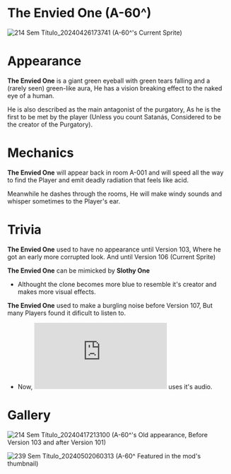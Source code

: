 # The Envied One (A-60^)
![214 Sem Título_20240426173741](https://github.com/DawdleInTime/RND-Purgatory-Mod-Wiki/assets/168727225/397b469d-0048-436d-a31c-cc1d1e887e6f)
(A-60^'s Current Sprite)

# Appearance
__The Envied One__ is a giant green eyeball with green tears falling and a (rarely seen) green-like aura, He has a vision breaking effect to the naked eye of a human.

He is also described as the main antagonist of the purgatory, As he is the first to be met by the player (Unless you count Satanás, Considered to be the creator of the Purgatory).

# Mechanics
__The Envied One__ will appear back in room A-001 and will speed all the way to find the Player and emit deadly radiation that feels like acid.

Meanwhile he dashes through the rooms, He will make windy sounds and whisper sometimes to the Player's ear.

# Trivia
__The Envied One__ used to have no appearance until Version 103, Where he got an early more corrupted look. And until Version 106 (Current Sprite)

__The Envied One__ can be mimicked by __Slothy One__
- Althought the clone becomes more blue to resemble it's creator and makes more visual effects.

__The Envied One__ used to make a burgling noise before Version 107, But many Players found it dificult to listen to.
- Now, ![Goldneed](https://github.com/DawdleInTime/RND-Purgatory-Mod-Wiki/blob/main/goldneed.md) uses it's audio.

# Gallery
![214 Sem Título_20240417213100](https://github.com/DawdleInTime/RND-Purgatory-Mod-Wiki/assets/168727225/e7d72197-5af8-431f-ad40-2e57e28517e1)
(A-60^'s Old appearance, Before Version 103 and after Version 101)

![239 Sem Título_20240502060313](https://github.com/DawdleInTime/RND-Purgatory-Mod-Wiki/assets/168727225/e716c3fa-8656-480b-a746-8673ce5f6c16)
(A-60^ Featured in the mod's thumbnail)

